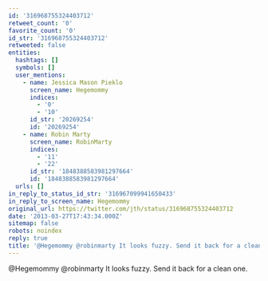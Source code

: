 ```yaml
---
id: '316968755324403712'
retweet_count: '0'
favorite_count: '0'
id_str: '316968755324403712'
retweeted: false
entities:
  hashtags: []
  symbols: []
  user_mentions:
    - name: Jessica Mason Pieklo
      screen_name: Hegemommy
      indices:
        - '0'
        - '10'
      id_str: '20269254'
      id: '20269254'
    - name: Robin Marty
      screen_name: RobinMarty
      indices:
        - '11'
        - '22'
      id_str: '1848388583981297664'
      id: '1848388583981297664'
  urls: []
in_reply_to_status_id_str: '316967099941650433'
in_reply_to_screen_name: Hegemommy
original_url: https://twitter.com/jth/status/316968755324403712
date: '2013-03-27T17:43:34.000Z'
sitemap: false
robots: noindex
reply: true
title: '@Hegemommy @robinmarty It looks fuzzy. Send it back for a clean one.'
---
```


@Hegemommy @robinmarty It looks fuzzy. Send it back for a clean one.